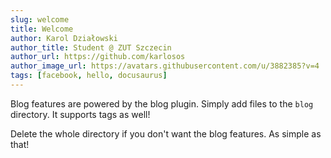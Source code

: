 ```yaml
---
slug: welcome
title: Welcome
author: Karol Działowski 
author_title: Student @ ZUT Szczecin 
author_url: https://github.com/karlosos
author_image_url: https://avatars.githubusercontent.com/u/3882385?v=4 
tags: [facebook, hello, docusaurus]
---
```


Blog features are powered by the blog plugin. Simply add files to the `blog` directory. It supports tags as well!

Delete the whole directory if you don't want the blog features. As simple as that!
